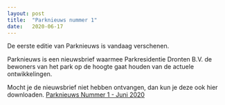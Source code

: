 ```yaml
---
layout: post
title:  "Parknieuws nummer 1"
date:   2020-06-17
---
```


<p class="intro"><span class="dropcap">D</span>e eerste editie van Parknieuws is vandaag verschenen. </p>
<p>Parknieuws is een nieuwsbrief waarmee Parkresidentie Dronten B.V. de bewoners van het park op de hoogte gaat houden van de actuele ontwikkelingen. </p>

<p>
Mocht je de nieuwsbrief niet hebben ontvangen, dan kun je deze ook hier downloaden. 
<a href="{{ '/docs/overige/Park Nieuws nr 1 202006.pdf' | prepend: site.baseurl }}" target="_blank">Parknieuws Nummer 1 - Juni 2020</a>
</p>



